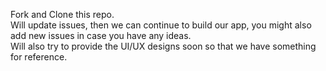 Fork and Clone this repo. <br/>
Will update issues, then we can continue to build our app, you might also add new issues in case you have any ideas. <br/>
Will also try to provide the UI/UX designs soon so that we have something for reference.